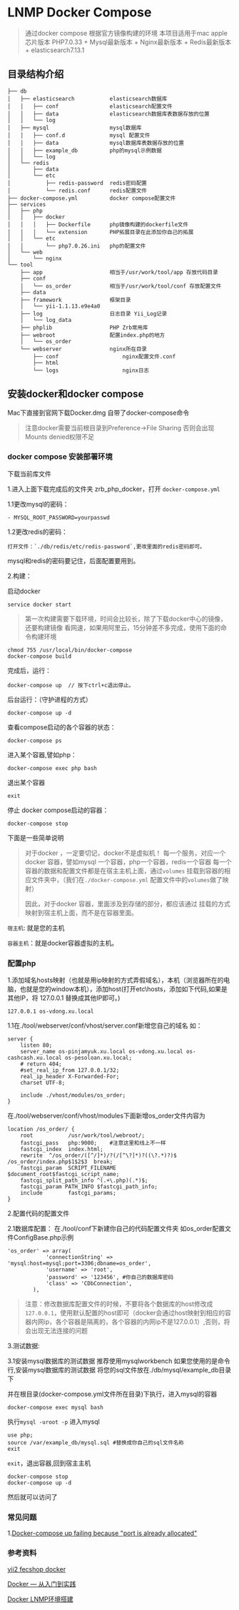 
LNMP Docker Compose
=============


> 通过docker compose 根据官方镜像构建的环境 本项目适用于mac apple芯片版本
> PHP7.0.33 + Mysql最新版本 + Nginx最新版本 + Redis最新版本 + elasticsearch7.13.1



目录结构介绍
---------

	├── db
	│   ├── elasticsearch           elasticsearch数据库
	│   │   ├── conf          		elasticsearch配置文件
	│   │   ├── data				elasticsearch数据库表数据存放的位置
	│   │   └── log
	│   ├── mysql             		mysql数据库
	│   │   ├── conf.d          	mysql 配置文件
	│   │   ├── data				mysql数据库表数据存放的位置
	│   │   ├── example_db			php的mysql示例数据
	│   │   └── log
	│   └── redis				
	│       ├── data
	│       └── etc
	│           ├── redis-password 	redis密码配置
	│           └── redis.conf 		redis配置文件
	├── docker-compose.yml			docker compose配置文件
	├── services
	│   ├── php
	│   │   ├── docker
	│   │   │   ├── Dockerfile		php镜像构建的dockerfile文件
	│   │   │   └── extension		PHP拓展目录在此添加你自己的拓展
	│   │   └── etc
	│   │       └── php7.0.26.ini	php的配置文件
	│   └── web
	│       └── nginx
	└── tool
	    ├── app 					相当于/usr/work/tool/app 存放代码目录
	    ├── conf
	    │   └── os_order 			相当于/usr/work/tool/conf 存放配置文件
	    ├── data
	    ├── framework 				框架目录
	    │   └── yii-1.1.13.e9e4a0
	    ├── log						日志目录 Yii_Log记录
	    │   └── log_data
	    ├── phplib					PHP Zrb常用库
	    ├── webroot					配置index.php的地方
	    │   └── os_order
	    └── webserver 				nginx所在目录
	        ├── conf					nginx配置文件.conf
	        ├── html
	        └── logs					nginx日志

安装docker和docker compose
-------------------------

Mac下直接到官网下载Docker.dmg 自带了docker-compose命令 

>注意docker需要当前根目录到Preference->File Sharing 否则会出现Mounts denied权限不足



### docker compose 安装部署环境

下载当前库文件

1.进入上面下载完成后的文件夹 zrb\_php\_docker，打开 `docker-compose.yml`

1.1更改mysql的密码：
```
- MYSQL_ROOT_PASSWORD=yourpasswd
```

1.2更改redis的密码：

```
打开文件：`./db/redis/etc/redis-password`,更改里面的redis密码即可。
```

mysql和redis的密码要记住，后面配置要用到。


2.构建：

启动docker

```
service docker start
```

> 第一次构建需要下载环境，时间会比较长，除了下载docker中心的镜像，还要构建镜像
> 看网速，如果用阿里云，15分钟差不多完成，使用下面的命令构建环境

```
chmod 755 /usr/local/bin/docker-compose
docker-compose build
```


完成后，运行：

```
docker-compose up  // 按下ctrl+c退出停止。
```

后台运行：（守护进程的方式）

```
docker-compose up -d
```

查看compose启动的各个容器的状态：

```
docker-compose ps
```

进入某个容器,譬如php：

```
docker-compose exec php bash
```

退出某个容器

```
exit
```


停止 docker compose启动的容器：

```
docker-compose stop
```

下面是一些简单说明


> 对于docker ，一定要切记，docker不是虚拟机！
> 每一个服务，对应一个docker 容器，譬如mysql
> 一个容器，php一个容器，redis一个容器
> 每一个容器的数据和配置文件都是在宿主主机上面，通过`volumes`
> 挂载到容器的相应文件夹中，（我们在`./docker-compose.yml`
> 配置文件中的`volumes`做了映射）
> 
> 因此，对于docker 容器，里面涉及到存储的部分，都应该通过
> 挂载的方式映射到宿主机上面，而不是在容器里面。

`宿主机`: 就是您的主机

`容器主机`：就是docker容器虚拟的主机。



### 配置php

1.添加域名hosts映射（也就是用ip映射的方式弄假域名），本机（浏览器所在的电脑，也就是您的window本机），添加host(打开etc\hosts，添加如下代码,如果是其他IP，将 127.0.0.1 替换成其他IP即可。)

```
127.0.0.1 os-vdong.xu.local

```
1.1在./tool/webserver/conf/vhost/server.conf新增您自己的域名 如：

	server {
	    listen 80;
	    server_name os-pinjamyuk.xu.local os-vdong.xu.local os-cashcash.xu.local os-pesoloan.xu.local;
	    # return 404;
	    #set_real_ip_from 127.0.0.1/32;
	    real_ip_header X-Forwarded-For;
	    charset UTF-8;
	
	    include ./vhost/modules/os_order;
	}
在./tool/webserver/conf/vhost/modules下面新增os_order文件内容为

	location /os_order/ {
	    root           /usr/work/tool/webroot/;
	    fastcgi_pass   php:9000;	#注意这里和线上不一样
	    fastcgi_index  index.html;
	    rewrite  ^/os_order/([^/]*)/?(/[^\?]*)?((\?.*)?)$  /os_order/index.php$1$2$3  break;
	    fastcgi_param  SCRIPT_FILENAME    $document_root$fastcgi_script_name;
	    fastcgi_split_path_info ^(.+\.php)(.*)$;
	    fastcgi_param PATH_INFO $fastcgi_path_info;
	    include        fastcgi_params;
	}


2.配置代码的配置文件

2.1数据库配置：
在./tool/conf下新建你自己的代码配置文件夹 如os_order配置文件ConfigBase.php示例

	'os_order' => array(
	            'connectionString' => 'mysql:host=mysql;port=3306;dbname=os_order',
	            'username' => 'root',
	            'password' => '123456', #你自己的数据库密码
	            'class' => 'CDbConnection',
	        ),



> 注意：修改数据库配置文件的时候，不要将各个数据库的host修改成`127.0.0.1`，使用默认配置的host即可（docker会通过host映射到相应的容器内网ip，各个容器是隔离的，各个容器的内网ip不是127.0.0.1）,否则，将会出现无法连接的问题



3.测试数据:

3.1安装mysql数据库的测试数据 推荐使用mysqlworkbench 如果您使用的是命令行,安装mysql数据库的测试数据 将您的sql文件放在./db/mysql/example_db目录下


并在根目录(docker-compose.yml文件所在目录)下执行，进入mysql的容器

```
docker-compose exec mysql bash
```

执行`mysql -uroot -p` 进入mysql

```
use php;
source /var/example_db/mysql.sql #替换成你自己的sql文件名称
exit
```

`exit`，退出容器,回到宿主主机


```
docker-compose stop
docker-compose up -d
```

然后就可以访问了
### 常见问题
1.[Docker-compose up failing because "port is already allocated"](https://github.com/docker/compose/issues/4950)



### 参考资料
[yii2 fecshop docker](https://github.com/fecshop/yii2_fecshop_docker)

[Docker — 从入门到实践](https://yeasy.gitbooks.io/docker_practice)

[Docker LNMP环境搭建](https://www.awaimai.com/2120.html)
